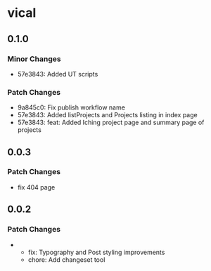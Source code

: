 # vical

## 0.1.0

### Minor Changes

- 57e3843: Added UT scripts

### Patch Changes

- 9a845c0: Fix publish workflow name
- 57e3843: Added listProjects and Projects listing in index page
- 57e3843: feat: Added Iching project page and summary page of projects

## 0.0.3

### Patch Changes

- fix 404 page

## 0.0.2

### Patch Changes

- - fix: Typography and Post styling improvements
  - chore: Add changeset tool
